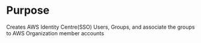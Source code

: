 # Purpose

Creates AWS Identity Centre(SSO) Users, Groups, and associate the groups to AWS Organization member accounts
